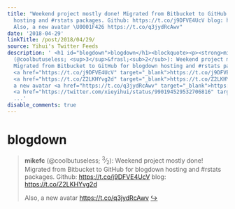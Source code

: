 ```yaml
---
title: "Weekend project mostly done! Migrated from Bitbucket to GitHub for blogdown
  hosting and #rstats packages. Github: https://t.co/j9DFVE4UcV blog: https://t.co/Z2LKHYvg2d
  Also, a new avatar \U0001F426 https://t.co/q3jydRcAwv"
date: '2018-04-29'
linkTitle: /post/2018/04/29/
source: Yihui's Twitter Feeds
description: ' <h1 id="blogdown">blogdown</h1><blockquote><p><strong>mikefc</strong>
  (@coolbutuseless; <sup>3</sup>&frasl;<sub>2</sub>): Weekend project mostly done!
  Migrated from Bitbucket to GitHub for blogdown hosting and #rstats packages. Github:
  <a href="https://t.co/j9DFVE4UcV" target="_blank">https://t.co/j9DFVE4UcV</a> blog:
  <a href="https://t.co/Z2LKHYvg2d" target="_blank">https://t.co/Z2LKHYvg2d</a></p><p>Also,
  a new avatar <a href="https://t.co/q3jydRcAwv" target="_blank">https://t.co/q3jydRcAwv</a>
  <a href="https://twitter.com/xieyihui/status/990194529532706816" target="_blank">&#8618;</a></p></
  ...'
disable_comments: true
---
```

 <h1 id="blogdown">blogdown</h1><blockquote><p><strong>mikefc</strong> (@coolbutuseless; <sup>3</sup>&frasl;<sub>2</sub>): Weekend project mostly done! Migrated from Bitbucket to GitHub for blogdown hosting and #rstats packages. Github: <a href="https://t.co/j9DFVE4UcV" target="_blank">https://t.co/j9DFVE4UcV</a> blog: <a href="https://t.co/Z2LKHYvg2d" target="_blank">https://t.co/Z2LKHYvg2d</a></p><p>Also, a new avatar <a href="https://t.co/q3jydRcAwv" target="_blank">https://t.co/q3jydRcAwv</a> <a href="https://twitter.com/xieyihui/status/990194529532706816" target="_blank">&#8618;</a></p></ ...
